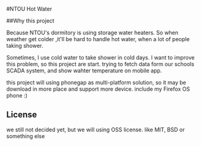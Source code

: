 #NTOU Hot Water

##Why this project

Because NTOU's dormitory is using storage water heaters. So when weather get colder ,it'll be hard to handle hot water, when a lot of people taking shower.

Sometimes, I use cold water to take shower in cold days. I want to improve this problem, so this project are start. trying to fetch data form our schools SCADA system, and show wahter temperature on mobile app. 

this project will using phonegap as multi-platform solution, so it may be download in more place and support more device. include my Firefox OS phone  :)


## License

we still not decided yet, but we will using OSS license. like MIT, BSD or something else
